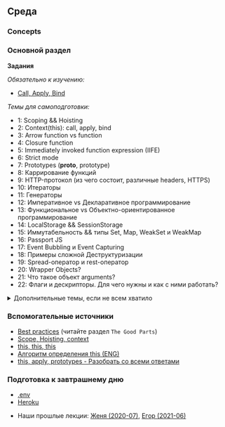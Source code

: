 ## Среда


### Concepts

### Основной раздел

**Задания**

*Обязательно к изучению:*
- [Call, Apply, Bind](https://www.codingame.com/playgrounds/9799/learn-solve-call-apply-and-bind-methods-in-javascript)


*Темы для самоподготовки:*
- 1: Scoping && Hoisting
- 2: Context(this): call, apply, bind
- 3: Arrow function vs function
- 4: Closure function
- 5: Immediately invoked function expression (IIFE)
- 6: Strict mode
- 7: Prototypes (__proto__, prototype)
- 8: Каррирование функций 
- 9: HTTP-протокол (из чего состоит, различные headers, HTTPS)
- 10: Итераторы
- 11: Генераторы
- 12: Императивное vs Декларативное программирование
- 13: Функциональное vs Объектно-ориентированное программирование
- 14: LocalStorage && SessionStorage
- 15: Иммутабельность && типы Set, Map, WeakSet и WeakMap
- 16: Passport JS
- 17: Event Bubbling и Event Capturing
- 18: Примеры сложной Деструктуризации
- 19: Spread-оператор и rest-оператор
- 20: Wrapper Objects?
- 21: Что такое объект arguments?
- 22: Флаги и дескрипторы. Для чего нужны и как с ними работать?

<details>
  <summary>Дополнительные темы, если не всем хватило</summary>
  
    - 23: Referential transparency and pure functions
    - 24: RxJS
    - 25: Как читать официальную спецификацию ECMAScript на примере цикла for
    - 26: Монады в JS
    - 27: Node.JS Streams
    - 28: Node.JS C++ Addons
    - 29: Node.JS EventEmitter
    - 30: Node.JS Worker Threads
   
</details>


### Вспомогательные источники

- [Best practices](https://jstherightway.org/) (читайте раздел `The Good Parts`)
- [Scope, Hoisting, context](https://www.sitepoint.com/5-typical-javascript-interview-exercises/)
- [this, this, this](https://www.sitepoint.com/mastering-javascripts-this-keyword/)
- [Алгоритм определения this (ENG)](https://dmitripavlutin.com/javascript-this-algorithm/)
- [this, apply, prototypes - Разобрать со всеми ответами](https://stackoverflow.com/questions/16226751/what-is-a-best-practice-for-ensuring-this-context-in-javascript)

### Подготовка к завтрашнему дню

* [.env](https://github.com/motdotla/dotenv)
* [Heroku](https://devcenter.heroku.com/articles/getting-started-with-nodejs)
<!-- * [Mongo Atlas](https://docs.atlas.mongodb.com/getting-started/) -->
* Наши прошлые лекции: [Женя (2020-07)](https://www.youtube.com/watch?v=hPrJuJdkCAI&list=PL8NGcSL3ZP-8ZNwxAE8gkKSMEHyy6oD0P&index=8&t=0s), [Егор (2021-06)](https://www.youtube.com/watch?v=glB_fi_Dl8c)

